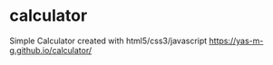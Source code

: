 # calculator
Simple Calculator created with html5/css3/javascript
https://yas-m-g.github.io/calculator/

